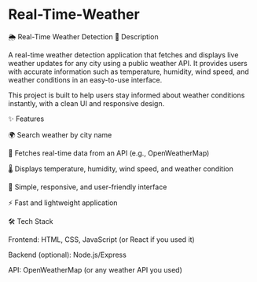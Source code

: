 # Real-Time-Weather
🌦️ Real-Time Weather Detection
📌 Description

A real-time weather detection application that fetches and displays live weather updates for any city using a public weather API. It provides users with accurate information such as temperature, humidity, wind speed, and weather conditions in an easy-to-use interface.

This project is built to help users stay informed about weather conditions instantly, with a clean UI and responsive design.

✨ Features

🌍 Search weather by city name

📡 Fetches real-time data from an API (e.g., OpenWeatherMap)

🌡️ Displays temperature, humidity, wind speed, and weather condition

🎨 Simple, responsive, and user-friendly interface

⚡ Fast and lightweight application

🛠️ Tech Stack

Frontend: HTML, CSS, JavaScript (or React if you used it)

Backend (optional): Node.js/Express

API: OpenWeatherMap (or any weather API you used)

